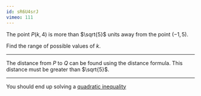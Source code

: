 ```yaml
---
id: sR6U4srJ
vimeo: 111
---
```


The point $P(k,4)$ is more than $\sqrt{5}$ units away from the point $(-1,5)$.

Find the range of possible values of $k$.

---

The distance from $P$ to $Q$ can be found using the distance formula. This
distance must be greater than $\sqrt{5}$.

---

You should end up solving a
[quadratic inequality](/pure/quadratics/quadratic-inequalities)
